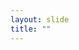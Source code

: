 ```yaml
---
layout: slide
title: ""
---
```


<section data-background-image="assets/images/Slide08.png" data-background-size="90%" data-background-position="center"></section>

